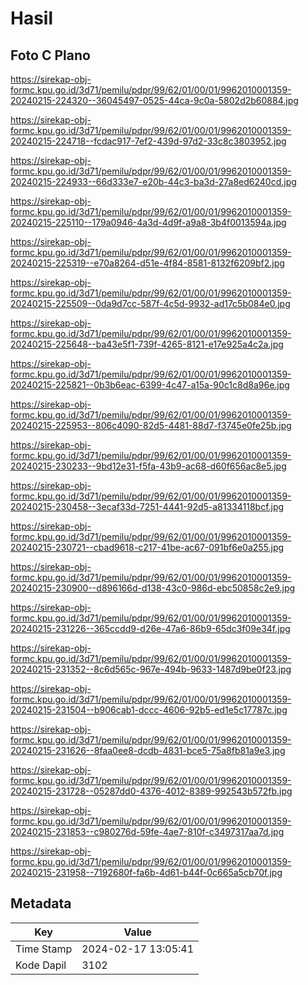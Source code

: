 # Hasil

## Foto C Plano

https://sirekap-obj-formc.kpu.go.id/3d71/pemilu/pdpr/99/62/01/00/01/9962010001359-20240215-224320--36045497-0525-44ca-9c0a-5802d2b60884.jpg

https://sirekap-obj-formc.kpu.go.id/3d71/pemilu/pdpr/99/62/01/00/01/9962010001359-20240215-224718--fcdac917-7ef2-439d-97d2-33c8c3803952.jpg

https://sirekap-obj-formc.kpu.go.id/3d71/pemilu/pdpr/99/62/01/00/01/9962010001359-20240215-224933--66d333e7-e20b-44c3-ba3d-27a8ed6240cd.jpg

https://sirekap-obj-formc.kpu.go.id/3d71/pemilu/pdpr/99/62/01/00/01/9962010001359-20240215-225110--179a0946-4a3d-4d9f-a9a8-3b4f0013594a.jpg

https://sirekap-obj-formc.kpu.go.id/3d71/pemilu/pdpr/99/62/01/00/01/9962010001359-20240215-225319--e70a8264-d51e-4f84-8581-8132f6209bf2.jpg

https://sirekap-obj-formc.kpu.go.id/3d71/pemilu/pdpr/99/62/01/00/01/9962010001359-20240215-225509--0da9d7cc-587f-4c5d-9932-ad17c5b084e0.jpg

https://sirekap-obj-formc.kpu.go.id/3d71/pemilu/pdpr/99/62/01/00/01/9962010001359-20240215-225648--ba43e5f1-739f-4265-8121-e17e925a4c2a.jpg

https://sirekap-obj-formc.kpu.go.id/3d71/pemilu/pdpr/99/62/01/00/01/9962010001359-20240215-225821--0b3b6eac-6399-4c47-a15a-90c1c8d8a96e.jpg

https://sirekap-obj-formc.kpu.go.id/3d71/pemilu/pdpr/99/62/01/00/01/9962010001359-20240215-225953--806c4090-82d5-4481-88d7-f3745e0fe25b.jpg

https://sirekap-obj-formc.kpu.go.id/3d71/pemilu/pdpr/99/62/01/00/01/9962010001359-20240215-230233--9bd12e31-f5fa-43b9-ac68-d60f656ac8e5.jpg

https://sirekap-obj-formc.kpu.go.id/3d71/pemilu/pdpr/99/62/01/00/01/9962010001359-20240215-230458--3ecaf33d-7251-4441-92d5-a81334118bcf.jpg

https://sirekap-obj-formc.kpu.go.id/3d71/pemilu/pdpr/99/62/01/00/01/9962010001359-20240215-230721--cbad9618-c217-41be-ac67-091bf6e0a255.jpg

https://sirekap-obj-formc.kpu.go.id/3d71/pemilu/pdpr/99/62/01/00/01/9962010001359-20240215-230900--d896166d-d138-43c0-986d-ebc50858c2e9.jpg

https://sirekap-obj-formc.kpu.go.id/3d71/pemilu/pdpr/99/62/01/00/01/9962010001359-20240215-231226--365ccdd9-d26e-47a6-86b9-65dc3f09e34f.jpg

https://sirekap-obj-formc.kpu.go.id/3d71/pemilu/pdpr/99/62/01/00/01/9962010001359-20240215-231352--8c6d565c-967e-494b-9633-1487d9be0f23.jpg

https://sirekap-obj-formc.kpu.go.id/3d71/pemilu/pdpr/99/62/01/00/01/9962010001359-20240215-231504--b906cab1-dccc-4606-92b5-ed1e5c17787c.jpg

https://sirekap-obj-formc.kpu.go.id/3d71/pemilu/pdpr/99/62/01/00/01/9962010001359-20240215-231626--8faa0ee8-dcdb-4831-bce5-75a8fb81a9e3.jpg

https://sirekap-obj-formc.kpu.go.id/3d71/pemilu/pdpr/99/62/01/00/01/9962010001359-20240215-231728--05287dd0-4376-4012-8389-992543b572fb.jpg

https://sirekap-obj-formc.kpu.go.id/3d71/pemilu/pdpr/99/62/01/00/01/9962010001359-20240215-231853--c980276d-59fe-4ae7-810f-c3497317aa7d.jpg

https://sirekap-obj-formc.kpu.go.id/3d71/pemilu/pdpr/99/62/01/00/01/9962010001359-20240215-231958--7192680f-fa6b-4d61-b44f-0c665a5cb70f.jpg


## Metadata

| Key        | Value               |
| ---------- | ------------------- |
| Time Stamp | 2024-02-17 13:05:41 |
| Kode Dapil | 3102                |



